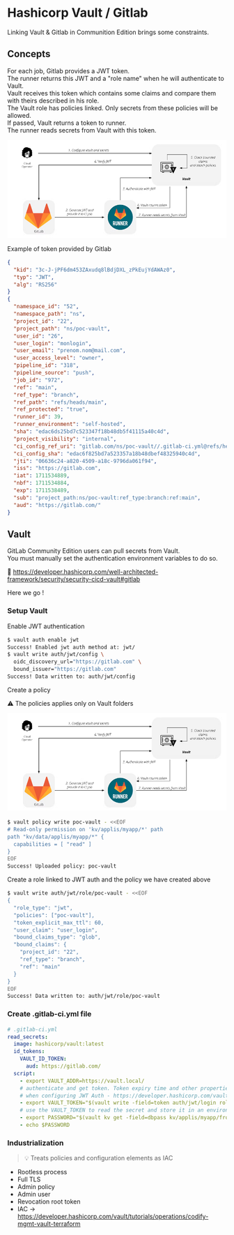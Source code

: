 # Hashicorp Vault / Gitlab

Linking Vault & Gitlab in Communition Edition brings some constraints.

## Concepts

For each job, Gitlab provides a JWT token.  
The runner returns this JWT and a "role name" when he will authenticate to Vault.  
Vault receives this token which contains some claims and compare them with theirs described in his role.  
The Vault role has policies linked. Only secrets from these policies will be allowed.  
If passed, Vault returns a token to runner.  
The runner reads secrets from Vault with this token.

![JWTVaultGitlab](__res/JWTVaultGitlab.png)

Example of token provided by Gitlab

```json
{
  "kid": "3c-J-jPF6dm453ZAxudq8lBdjDXL_zPkEujYdAWAz0",
  "typ": "JWT",
  "alg": "RS256"
}
{
  "namespace_id": "52",
  "namespace_path": "ns",
  "project_id": "22",
  "project_path": "ns/poc-vault",
  "user_id": "26",
  "user_login": "monlogin",
  "user_email": "prenom.nom@mail.com",
  "user_access_level": "owner",
  "pipeline_id": "318",
  "pipeline_source": "push",
  "job_id": "972",
  "ref": "main",
  "ref_type": "branch",
  "ref_path": "refs/heads/main",
  "ref_protected": "true",
  "runner_id": 39,
  "runner_environment": "self-hosted",
  "sha": "edac6ds25bd7c523347f18b48db5f41115a40c4d",
  "project_visibility": "internal",
  "ci_config_ref_uri": "gitlab.com/ns/poc-vault//.gitlab-ci.yml@refs/heads/main",
  "ci_config_sha": "edac6f825bd7a523357a18b48dbef48325940c4d",
  "jti": "06636c24-a820-4509-a18c-9796da061f94",
  "iss": "https://gitlab.com",
  "iat": 1711534889,
  "nbf": 1711534884,
  "exp": 1711538489,
  "sub": "project_path:ns/poc-vault:ref_type:branch:ref:main",
  "aud": "https://gitlab.com/"
}
```

## Vault

GitLab Community Edition users can pull secrets from Vault.  
You must manually set the authentication environment variables to do so.

🔗 https://developer.hashicorp.com/well-architected-framework/security/security-cicd-vault#gitlab

Here we go !

### Setup Vault

Enable JWT authentication
```bash
$ vault auth enable jwt
Success! Enabled jwt auth method at: jwt/
$ vault write auth/jwt/config \
  oidc_discovery_url="https://gitlab.com" \
  bound_issuer="https://gitlab.com"
Success! Data written to: auth/jwt/config
```

Create a policy

:warning: The policies applies only on Vault folders

![vault Folders](__res/JWTVaultGitlab.png)

```bash
$ vault policy write poc-vault - <<EOF
# Read-only permission on 'kv/applis/myapp/*' path
path "kv/data/applis/myapp/*" {
  capabilities = [ "read" ]
}
EOF
Success! Uploaded policy: poc-vault
```

Create a role linked to JWT auth and the policy we have created above
```bash
$ vault write auth/jwt/role/poc-vault - <<EOF
{
  "role_type": "jwt",
  "policies": ["poc-vault"],
  "token_explicit_max_ttl": 60,
  "user_claim": "user_login",
  "bound_claims_type": "glob",
  "bound_claims": {
    "project_id": "22",
    "ref_type": "branch",
    "ref": "main"
  }
}
EOF
Success! Data written to: auth/jwt/role/poc-vault
```

### Create .gitlab-ci.yml file

```yaml
# .gitlab-ci.yml
read_secrets:
  image: hashicorp/vault:latest
  id_tokens:
    VAULT_ID_TOKEN:
      aud: https://gitlab.com/
  script:
    - export VAULT_ADDR=https://vault.local/
    # authenticate and get token. Token expiry time and other properties can be configured
    # when configuring JWT Auth - https://developer.hashicorp.com/vault/api-docs/auth/jwt#parameters-1
    - export VAULT_TOKEN="$(vault write -field=token auth/jwt/login role=poc-vault jwt=$VAULT_ID_TOKEN)"
    # use the VAULT_TOKEN to read the secret and store it in an environment variable
    - export PASSWORD="$(vault kv get -field=dbpass kv/applis/myapp/front)"
    - echo $PASSWORD
```

### Industrialization

> 💡 Treats policies and configuration elements as IAC

- Rootless process
- Full TLS
- Admin policy
- Admin user
- Revocation root token
- IAC -> https://developer.hashicorp.com/vault/tutorials/operations/codify-mgmt-vault-terraform